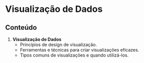 # Visualização de Dados

## Conteúdo

1. **Visualização de Dados**
   - Princípios de design de visualização.
   - Ferramentas e técnicas para criar visualizações eficazes.
   - Tipos comuns de visualizações e quando utilizá-los.
